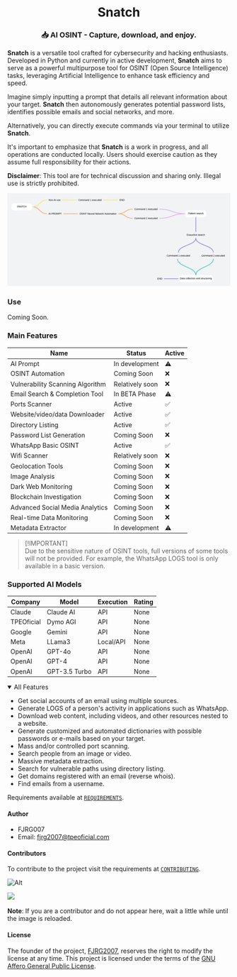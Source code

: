 <div align="center">

# Snatch

### 📥 AI OSINT - Capture, download, and enjoy.
</div>

**Snatch** is a versatile tool crafted for cybersecurity and hacking enthusiasts. Developed in Python and currently in active development, **Snatch** aims to serve as a powerful multipurpose tool for OSINT (Open Source Intelligence) tasks, leveraging Artificial Intelligence to enhance task efficiency and speed.

Imagine simply inputting a prompt that details all relevant information about your target. **Snatch** then autonomously generates potential password lists, identifies possible emails and social networks, and more.

Alternatively, you can directly execute commands via your terminal to utilize **Snatch**.

It's important to emphasize that **Snatch** is a work in progress, and all operations are conducted locally. Users should exercise caution as they assume full responsibility for their actions.

**Disclaimer**: This tool are for technical discussion and sharing only. Illegal use is strictly prohibited.

<img src="./docs/images/basic-diagram.jpeg" loading="lazy" />

### Use
Coming Soon.

### Main Features

| Name                            | Status              | Active |
|-------------------------------- |---------------------|--------|
| AI Prompt                       | In development      |   ⚠️   |
| OSINT Automation	              | Coming Soon	        |   ❌   |
| Vulnerability Scanning Algorithm| Relatively soon     |   ❌   |
| Email Search & Completion Tool  | In BETA Phase       |   ⚠️   |
| Ports Scanner                   | Active              |   ✅   |
| Website/video/data Downloader   | Active              |   ✅   |
| Directory Listing               | Active              |   ✅   |
| Password List Generation        | Coming Soon         |   ❌   |
| WhatsApp Basic OSINT            | Active              |   ✅   |
| Wifi Scanner                    | Relatively soon     |   ❌   |
| Geolocation Tools	              | Coming Soon	        |   ❌   |
| Image Analysis	              | Coming Soon	        |   ❌   |
| Dark Web Monitoring	          | Coming Soon	        |   ❌   |
| Blockchain Investigation	      | Coming Soon	        |   ❌   |
| Advanced Social Media Analytics | Coming Soon	        |   ❌   |
| Real-time Data Monitoring	      | Coming Soon	        |   ❌   |
| Metadata Extractor	          | In development	    |   ⚠️   |

> [!IMPORTANT]\
> Due to the sensitive nature of OSINT tools, full versions of some tools will not be provided. For example, the WhatsApp LOGS tool is only available in a basic version.

### Supported AI Models

| Company                        | Model               | Execution   | Rating  |
|--------------------------------|---------------------|-------------|---------|
| Claude                         | Claude AI           | API         | None    |
| TPEOficial                     | Dymo AGI            | API         | None    |
| Google                         | Gemini              | API         | None    |
| Meta                           | LLama3              | Local/API   | None    |
| OpenAI                         | GPT-4o              | API         | None    |
| OpenAI                         | GPT-4               | API         | None    |
| OpenAI                         | GPT-3.5 Turbo       | API         | None    |

<details open>
<summary>All Features</summary>

- Get social accounts of an email using multiple sources.
- Generate LOGS of a person's activity in applications such as WhatsApp.
- Download web content, including videos, and other resources nested to a website.
- Generate customized and automated dictionaries with possible passwords or e-mails based on your target.
- Mass and/or controlled port scanning.
- Search people from an image or video.
- Massive metadata extraction.
- Search for vulnerable paths using directory listing.
- Get domains registered with an email (reverse whois).
- Find emails from a username.

</details>

Requirements available at [`REQUIREMENTS`](./docs/REQUIREMENTS.md).

#### Author
 - FJRG007
 - Email: [fjrg2007@tpeoficial.com](mailto:fjrg2007@tpeoficial.com)

#### Contributors
To contribute to the project visit the requirements at [`CONTRIBUTING`](./docs/dev/CONTRIBUTING.md).

![Alt](https://repobeats.axiom.co/api/embed/752f1062974e1799dfb603d420343078a9e4a378.svg "Snatch analytics image")

<a href="https://github.com/FJRG2007/snatch/graphs/contributors">
    <img src="https://contrib.rocks/image?repo=FJRG2007/snatch&v=2" class="not-center" loading="lazy" />
</a>

**Note**: If you are a contributor and do not appear here, wait a little while until the image is reloaded.

#### License
The founder of the project, [FJRG2007](https://github.com/FJRG2007/), reserves the right to modify the license at any time.
This project is licensed under the terms of the [GNU Affero General Public License](./LICENSE).
